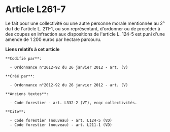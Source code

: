 # Article L261-7

Le fait pour une collectivité ou une autre personne morale mentionnée au 2° du I de l'article L. 211-1, ou son représentant,
d'ordonner ou de procéder à des coupes en infraction aux dispositions de l'article L. 124-5 est puni d'une amende de 1 200
euros par hectare parcouru.

**Liens relatifs à cet article**

	**Codifié par**:

	  - Ordonnance n°2012-92 du 26 janvier 2012 - art. (V)

	**Créé par**:

	  - Ordonnance n°2012-92 du 26 janvier 2012 - art. (V)

	**Anciens textes**:

	  - Code forestier - art. L332-2 (VT), ecqc collectivités.

	**Cite**:

	  - Code forestier (nouveau) - art. L124-5 (VD)
	  - Code forestier (nouveau) - art. L211-1 (VD)
